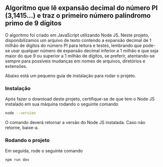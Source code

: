 ## Algoritmo que lê expansão decimal do número PI (3,1415...) e traz o primeiro número palíndromo primo de 9 dígitos

O algoritmo foi criado em JavaScript utilizando Node JS. Neste projeto, disponibilizamos um arquivo de texto contendo a expansão decimal de 1 milhão de dígitos do número PI para leitura e testes, lembrando que pode-se usar qualquer número de expansão decimal inferior a 1 milhão e que seja maior do que 9 ou superior a 1 milhão de dígitos, se preferir, atentando-se sempre para possíveis mudanças em nomes de arquivos, diretórios e extensões.

Abaixo está um pequeno guia de instalação para rodar o projeto.

### Instalação

Após fazer o download deste projeto, certifique-se de que tem o Node JS instalado em sua máquina rodando o seguinte comando

```bash
node --version
```

O comando deverá retornar a versão do Node JS instalada. Caso não retorne, baixe-a.

### Rodando o projeto

Em seguida, rode o seguinte comando

```bash
npm run dev
```
